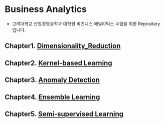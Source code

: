 # Business Analytics 
- 고려대학교 산업경영공학과 대학원 비즈니스 애널리틱스 수업을 위한 Repositary 입니다. 

## Chapter1. [Dimensionality_Reduction](https://github.com/crimama/BA/tree/main/1.Dimensionality%20Reduction)

## Chapter2. [Kernel-based Learning](https://github.com/crimama/BA/tree/main/2.Kernel-based%20Learning)

## Chapter3. [Anomaly Detection](https://github.com/crimama/BA/tree/main/3.Anomaly%20Detection)

## Chapter4. [Ensemble Learning](https://github.com/crimama/BA/tree/main/4.Ensemble%20Learning)

## Chapter5. [Semi-supervised Learning](https://github.com/crimama/BA/tree/main/5.Semi-supervised%20Learning)
